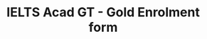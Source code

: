 ---
title: "IELTS Acad GT - Gold Enrolment form"
draft: false
# page title background image
bg_image: "images/backgrounds/page-title.jpg"
# meta description
description : "IELTS Acad GT - Gold Enrolment form"
---